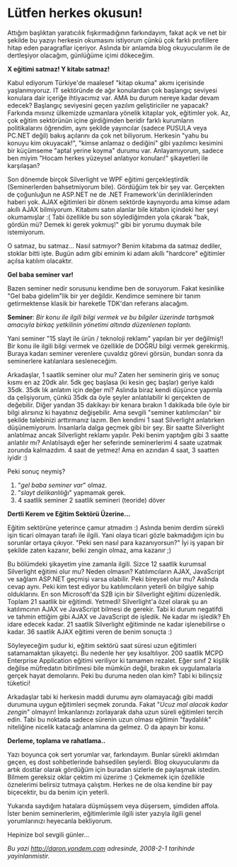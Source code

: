# Lütfen herkes okusun!
Attığım başlıktan yaratıcılık fışkırmadığının farkındayım, fakat açık ve
net bir şekilde bu yazıyı herkesin okumasını istiyorum çünkü çok farklı
profillere hitap eden paragraflar içeriyor. Aslında bir anlamda blog
okuyucularım ile de dertleşiyor olacağım, günlüğüme içimi dökeceğim.

**X eğitimi satmaz! Y kitabı satmaz!**

Kabul ediyorum Türkiye'de maalesef "kitap okuma" akımı içerisinde
yaşlanmıyoruz. IT sektöründe de ağır konulardan çok başlangıç seviyesi
konulara dair içeriğe ihtiyacımız var. AMA bu durum nereye kadar devam
edecek? Başlangıç seviyesini geçen yazılım geliştiriciler ne yapacak?
Farkında mısınız ülkemizde uzmanlara yönelik kitaplar yok, eğitimler
yok. Az, çok eğitim sektörünün içine girdiğimden beridir farklı
kurumların politikalarını öğrendim, aynı şekilde yayıncılar (sadece
PUSULA veya PC.NET değil) bakış açılarını da çok net biliyorum. Herkesin
"yahu bu konuyu kim okuyacak!", "kimse anlamaz o dediğini" gibi
yazılımcı kesimini bir küçümseme "aptal yerine koyma" durumu var.
Anlayamıyorum, sadece ben miyim "Hocam herkes yüzeysel anlatıyor
konuları!" şikayetleri ile karşılaşan?

Son dönemde birçok Silverlight ve WPF eğitimi gerçekleştirdik
(Seminerlerden bahsetmiyorum bile). Gördüğüm tek bir şey var. Gerçekten
de çoğunluğun ne ASP.NET ne de .NET Framework'ün derinliklerinden haberi
yok. AJAX eğitimleri bir dönem sektörde kaynıyordu ama kimse adam akıllı
AJAX bilmiyorum. Kitabımı satın alanlar bile kitabın içindeki her şeyi
okumamışlar :( Tabi özellikle bu son söylediğimden yola çıkarak "bak,
gördün mü? Demek ki gerek yokmuş!" gibi bir yorumu duymak bile
istemiyorum.

O satmaz, bu satmaz... Nasıl satmıyor? Benim kitabıma da satmaz dediler,
stoklar bitti işte. Bugün adım gibi eminim ki adam akıllı "hardcore"
eğitimler açılsa katılım olacaktır.

**Gel baba seminer var!**

Bazen seminer nedir sorusunu kendime ben de soruyorum. Fakat kesinlike
"Gel baba gidelim"lik bir yer değildir. Kendimce seminere bir tanım
getirmektense klasik bir hareketle TDK'dan referans alacağım.

**Seminer**: *Bir konu ile ilgili bilgi vermek ve bu bilgiler üzerinde
tartışmak amacıyla birkaç yetkilinin yönetimi altında düzenlenen
toplantı.*

Yani seminer "15 slayt ile ürün / teknoloji reklamı" yapılan bir yer
değilmiş!! Bir konu ile ilgili bilgi vermek ve özellikle de DOĞRU bilgi
vermek gerekirmiş. Buraya kadarı seminer verenlere çuvaldız görevi
görsün, bundan sonra da seminerlere katılanlara sesleneceğim.

Arkadaşlar, 1 saatlik seminer olur mu? Zaten her seminerin giriş ve
sonuç kısmı en az 20dk alır. 5dk geç başlasa (ki kesin geç başlar)
geriye kaldı 35dk. 35dk lık anlatım için değer mi? Aslında biraz kendi
düşünce yapımla da çelişiyorum, çünkü 35dk da öyle şeyler anlatılabilir
ki gerçekten de değebilir. Diğer yandan 35 dakikayı bir kenara bırakın 1
dakikada bile öyle bir bilgi alırsınız ki hayatınız değişebilir. Ama
sevgili "seminer katılımcıları" bir şekilde talebinizi arttırmanız
lazım. Ben kendimi 1 saat Silverlight anlatırken düşünemiyorum.
İnsanlarla dalga geçmek gibi bir şey. Bir saatte Silverlight anlatılmaz
ancak Silverlight reklamı yapılır. Peki benim yaptığım gibi 3 saatte
anlatılır mı? Anlatılsaydı eğer her seferinde seminerlerimi 4 saate
uzatmak zorunda kalmazdım. 4 saat de yetmez! Ama en azından 4 saat, 3
saatten iyidir :)

Peki sonuç neymiş?

1.  "*gel baba seminer var*" olmaz.
2.  "*slayt delikanlılığı*" yapmamak gerek.
3.  4 saatlik seminer 2 saatlik semineri (teoride) döver

**Dertli Kerem ve Eğitim Sektörü Üzerine...**

Eğitim sektörüne yeterince çamur atmadım :) Aslında benim derdim sürekli
işin ticari olmayan tarafı ile ilgili. Yani olaya ticari gözle
bakmadığım için bu sorunlar ortaya çıkıyor. "Peki sen nasıl para
kazanıyorsun?" İyi iş yapan bir şekilde zaten kazanır, belki zengin
olmaz, ama kazanır ;)

Bu bölümdeki şikayetim yine zamanla ilgili. Sizce 12 saatlik kurumsal
Silverlight eğitimi olur mu? Neden olmasın? Katılımcıların AJAX,
JavaScript ve sağlam ASP.NET geçmişi varsa olabilir. Peki bireysel olur
mu? Aslında cevap aynı. Peki kim test ediyor bu katılımcıların yeterli
ön bilgiye sahip olduklarını. En son Microsoft'da S2B için bir
Silverlight eğitimi düzenledik. Toplam 21 saatlik bir eğitimdi. Yetmedi!
Silverlight'a özel olarak şu an katılımcının AJAX ve JavaScript bilmesi
de gerekir. Tabi ki durum negatifdi ve tahmin ettiğim gibi AJAX ve
JavaScript de işledik. Ne kadar mı işledik? Eh idare edecek kadar. 21
saatlik Silverlight eğitiminde ne kadar işlenebilirse o kadar. 36
saatlik AJAX eğitimi veren de benim sonuçta :)

Söyleyeceğim şudur ki, eğitim sektörü saat süresi uzun eğitimleri
satamamaktan şikayetçi. Bu nedenle her şey kısaltılıyor. 200 saatlik
MCPD Enterprise Application eğitimi veriliyor ki tamamen rezalet. Eğer
sınıf 2 kişilik değilse müfredatın bitirilmesi bile mümkün değil,
bırakın ek uygulamalarla gerçek hayat demolarını. Peki bu duruma neden
olan kim? Tabi ki bilinçsiz tüketici!

Arkadaşlar tabi ki herkesin maddi durumu aynı olamayacağı gibi maddi
durumuna uygun eğitimleri seçmek zorunda. Fakat "*Ucuz mal alacak kadar
zengin*" olmayın! İmkanlarınızı zorlayarak daha uzun süreli eğitimleri
tercih edin. Tabi bu noktada sadece sürenin uzun olması eğitimin
"faydalılık" niteliğine nicelik katacağı anlamına da gelmez. O da apayrı
bir konu.

**Derleme, toplama ve rahatlama..**

Yazı boyunca çok sert yorumlar var, farkındayım. Bunlar sürekli aklımdan
geçen, eş dost sohbetlerinde bahsedilen şeylerdi. Blog okuyucularımı da
artık dostlar olarak gördüğüm için buradan sizlerle de paylaşmak
istedim. Bilmem gereksiz oklar çektim mi üzerime :) Çekmemek için
özellikle öznelerimi belirsiz tutmaya çalıştım. Herkes ne de olsa
kendine bir pay biçecektir, bu da benim için yeterli.

Yukarıda saydığım hatalara düşmüşsem veya düşersem, şimdiden affola.
İster benim seminerlerim, eğitimlerimle ilgili ister yazıyla ilgili
genel yorumlarınızı heyecanla bekliyorum.

Hepinize bol sevgili günler...



*Bu yazi http://daron.yondem.com adresinde, 2008-2-1 tarihinde yayinlanmistir.*
